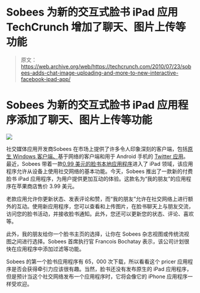 # Sobees 为新的交互式脸书 iPad 应用 TechCrunch 增加了聊天、图片上传等功能

> 原文：<https://web.archive.org/web/https://techcrunch.com/2010/07/23/sobees-adds-chat-image-uploading-and-more-to-new-interactive-facebook-ipad-app/>

# Sobees 为新的交互式脸书 iPad 应用程序添加了聊天、图片上传等功能

![](img/13cbaea93632537cbefa2a6e3e2a3504.png)

社交媒体应用开发商Sobees 在市场上提供了许多令人印象深刻的客户端，包括[原生 Windows 客户端、](https://web.archive.org/web/20221005163844/https://beta.techcrunch.com/2009/11/25/sobees-tackles-linkedin-in-powerful-new-clients-android-app-to-launch-soon/)基于网络的客户端和用于 Android 手机的 [Twitter 应用](https://web.archive.org/web/20221005163844/https://beta.techcrunch.com/2010/04/22/sobees-launches-twitter-client-for-android-ipad-app-on-the-way/)。最近，Sobees 带着一款[0.99 美元的脸书本地应用程序](https://web.archive.org/web/20221005163844/https://beta.techcrunch.com/2010/05/11/sobees-launches-ipad-app-for-facebook/)进入了 iPad 领域，该应用程序允许从设备上使用社交网络的基本功能。今天，Sobees 推出了一款新的付费脸书 iPad 应用程序，为用户提供更加互动的体验。这款名为“我的朋友”的应用程序在苹果商店售价 3.99 美元。

老款应用允许你更新状态、发表评论和赞，而“我的朋友”允许在社交网络上进行额外的互动。使用新应用程序，您可以查看和上传图片，在脸书聊天上与朋友交流，访问您的脸书活动，并接收脸书通知。此外，您还可以更新您的状态、评论、喜欢等。

此外，我的朋友给你一个脸书主页的选择，让你在 Sobees 杂志视图或传统流视图之间进行选择。Sobees 首席执行官 Francois Bochatay 表示，该公司计划很快在应用程序中添加过滤等功能。

Sobees 的第一个脸书应用程序有 65，000 次下载，所以看看这个 pricer 应用程序是否会获得牵引力应该很有趣。当然，脸书还没有发布原生的 iPad 应用程序，但是预计当这个社交网络发布一个应用程序时，它将会像它的 iPhone 应用程序一样受欢迎。